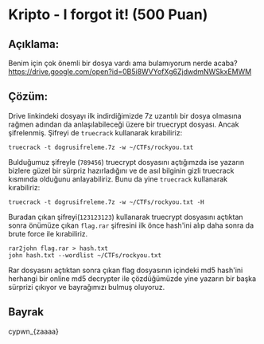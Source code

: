 # Kripto - I forgot it! (500 Puan)

## Açıklama:
Benim için çok önemli bir dosya vardı ama bulamıyorum nerde acaba?
https://drive.google.com/open?id=0B5i8WVYofXg6ZjdwdmNWSkxEMWM

## Çözüm:
Drive linkindeki dosyayı ilk indirdiğimizde 7z uzantılı bir dosya olmasına rağmen
adından da anlaşılabileceği üzere bir truecrypt dosyası. Ancak şifrelenmiş.
Şifreyi de ```truecrack``` kullanarak kırabiliriz:

```truecrack -t dogrusifreleme.7z -w ~/CTFs/rockyou.txt```

Bulduğumuz şifreyle (```789456```) truecrypt dosyasını açtığımzda ise yazarın bizlere
güzel bir sürpriz hazırladığını ve de asıl bilginin gizli truecrack kısmında
olduğunu anlayabiliriz. Bunu da yine ```truecrack``` kullanarak kırabiliriz:

```truecrack -t dogrusifreleme.7z -w ~/CTFs/rockyou.txt -H```

Buradan çıkan şifreyi(```123123123```) kullanarak truecrypt dosyasını açtıktan
sonra önümüze çıkan ```flag.rar``` şifresini ilk önce hash'ini alıp daha sonra
da brute force ile kırabiliriz.

```
rar2john flag.rar > hash.txt
john hash.txt --wordlist ~/CTFs/rockyou.txt
```

Rar dosyasını açtıktan sonra çıkan flag dosyasının içindeki md5 hash'ini herhangi
bir online md5 decrypter ile çözdüğümüzde yine yazarın bir başka sürprizi çıkıyor
ve bayrağımızı bulmuş oluyoruz.

## Bayrak

cypwn_{zaaaa}


